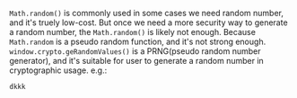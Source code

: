 `Math.random()` is commonly used in some cases we need random number, and it's truely low-cost. But once we need a more security way to generate a random number, the `Math.random()` is likely not enough. Because `Math.random` is a pseudo random function, and it's not strong enough. `window.crypto.geRandomValues()` is a PRNG(pseudo random number generator), and it's suitable for user to generate a random number in cryptographic usage.
e.g.:

```dkkk```